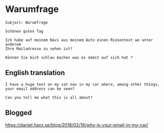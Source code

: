 # Warumfrage

    Subject: Warumfrage

    Schönen guten Tag

    Ich habe auf meinem Navi aus meinem Auto einen Riesentext wo unter anderem
    Ihre Mailadresse zu sehen ist?

    Können Sie mich schlau machen was es damit auf sich hat ?
    
## English translation

    I have a huge text on my sat nav in my car where, among other things,
    your email address can be seen?

    Can you tell me what this is all about?

## Blogged

<https://daniel.haxx.se/blog/2018/02/16/why-is-your-email-in-my-car/>
